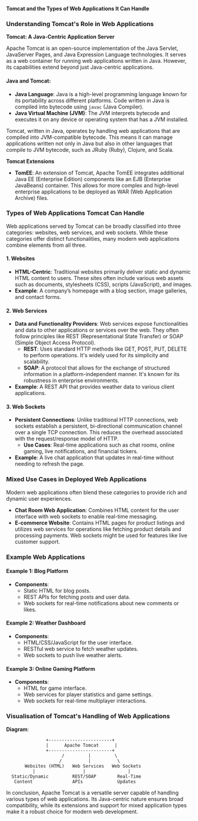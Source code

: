 **Tomcat and the Types of Web Applications It Can Handle**

### Understanding Tomcat's Role in Web Applications

**Tomcat: A Java-Centric Application Server**

Apache Tomcat is an open-source implementation of the Java Servlet, JavaServer Pages, and Java Expression Language technologies. It serves as a web container for running web applications written in Java. However, its capabilities extend beyond just Java-centric applications.

#### Java and Tomcat:
- **Java Language**: Java is a high-level programming language known for its portability across different platforms. Code written in Java is compiled into bytecode using `javac` (Java Compiler).
- **Java Virtual Machine (JVM)**: The JVM interprets bytecode and executes it on any device or operating system that has a JVM installed.

Tomcat, written in Java, operates by handling web applications that are compiled into JVM-compatible bytecode. This means it can manage applications written not only in Java but also in other languages that compile to JVM bytecode, such as JRuby (Ruby), Clojure, and Scala.

**Tomcat Extensions**
- **TomEE**: An extension of Tomcat, Apache TomEE integrates additional Java EE (Enterprise Edition) components like an EJB (Enterprise JavaBeans) container. This allows for more complex and high-level enterprise applications to be deployed as WAR (Web Application Archive) files.

### Types of Web Applications Tomcat Can Handle

Web applications served by Tomcat can be broadly classified into three categories: websites, web services, and web sockets. While these categories offer distinct functionalities, many modern web applications combine elements from all three.

#### 1. Websites
- **HTML-Centric**: Traditional websites primarily deliver static and dynamic HTML content to users. These sites often include various web assets such as documents, stylesheets (CSS), scripts (JavaScript), and images.
- **Example**: A company’s homepage with a blog section, image galleries, and contact forms.

#### 2. Web Services
- **Data and Functionality Providers**: Web services expose functionalities and data to other applications or services over the web. They often follow principles like REST (Representational State Transfer) or SOAP (Simple Object Access Protocol).
  - **REST**: Uses standard HTTP methods like GET, POST, PUT, DELETE to perform operations. It's widely used for its simplicity and scalability.
  - **SOAP**: A protocol that allows for the exchange of structured information in a platform-independent manner. It's known for its robustness in enterprise environments.
- **Example**: A REST API that provides weather data to various client applications.

#### 3. Web Sockets
- **Persistent Connections**: Unlike traditional HTTP connections, web sockets establish a persistent, bi-directional communication channel over a single TCP connection. This reduces the overhead associated with the request/response model of HTTP.
  - **Use Cases**: Real-time applications such as chat rooms, online gaming, live notifications, and financial tickers.
- **Example**: A live chat application that updates in real-time without needing to refresh the page.

### Mixed Use Cases in Deployed Web Applications

Modern web applications often blend these categories to provide rich and dynamic user experiences.

- **Chat Room Web Application**: Combines HTML content for the user interface with web sockets to enable real-time messaging.
- **E-commerce Website**: Contains HTML pages for product listings and utilizes web services for operations like fetching product details and processing payments. Web sockets might be used for features like live customer support.

### Example Web Applications

#### Example 1: Blog Platform
- **Components**:
  - Static HTML for blog posts.
  - REST APIs for fetching posts and user data.
  - Web sockets for real-time notifications about new comments or likes.

#### Example 2: Weather Dashboard
- **Components**:
  - HTML/CSS/JavaScript for the user interface.
  - RESTful web service to fetch weather updates.
  - Web sockets to push live weather alerts.

#### Example 3: Online Gaming Platform
- **Components**:
  - HTML for game interface.
  - Web services for player statistics and game settings.
  - Web sockets for real-time multiplayer interactions.

### Visualisation of Tomcat's Handling of Web Applications

**Diagram**:
```
               +------------------------+
               |      Apache Tomcat      |
               +------------------------+
                     /         |         \
                    /          |          \
       Websites (HTML)   Web Services   Web Sockets
          |                  |                |
  Static/Dynamic         REST/SOAP        Real-Time
   Content               APIs             Updates
```

In conclusion, Apache Tomcat is a versatile server capable of handling various types of web applications. Its Java-centric nature ensures broad compatibility, while its extensions and support for mixed application types make it a robust choice for modern web development.


